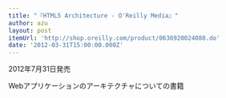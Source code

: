 ```yaml
---
title: "『HTML5 Architecture - O'Reilly Media』"
author: azu
layout: post
itemUrl: 'http://shop.oreilly.com/product/0636920024088.do'
date: '2012-03-31T15:00:00.000Z'
---
```

2012年7月31日発売

Webアプリケーションのアーキテクチャについての書籍
